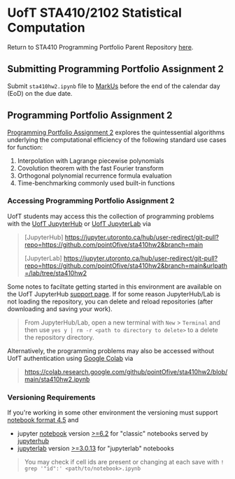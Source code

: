 # UofT STA410/2102 Statistical Computation

Return to STA410 Programming Portfolio Parent Repository [here](https://github.com/pointOfive/STA410_HW/blob/master/README.md#uoft-sta4102102-statistical-computation).

## Submitting Programming Portfolio Assignment 2
Submit `sta410hw2.ipynb` file to [MarkUs](https://markus-ds.teach.cs.toronto.edu/) before the end of the calendar day (EoD) on the due date.

## Programming Portfolio Assignment 2

[Programming Portfolio Assignment 2](sta410hw2.ipynb) explores the quintessential algorithms
underlying the computational efficiency of the following standard use cases for function:

1. Interpolation with Lagrange piecewise polynomials
2. Covolution theorem with the fast Fourier transform
3. Orthogonal polynomial recurrence formula evaluation 
4. Time-benchmarking commonly used built-in functions

### Accessing Programming Portfolio Assignment 2

UofT students may access this the collection of programming problems with the [UofT JupyterHub](https://jupyter.utoronto.ca/hub/user-redirect/git-pull?repo=https://github.com/pointOfive/sta410hw2&branch=main) or [UofT JupyterLab](https://jupyter.utoronto.ca/hub/user-redirect/git-pull?repo=https://github.com/pointOfive/sta410hw2&branch=main&urlpath=/lab/tree/sta410hw2) via

> [JupyterHub] https://jupyter.utoronto.ca/hub/user-redirect/git-pull?repo=https://github.com/pointOfive/sta410hw2&branch=main
>
> [JupyterLab] https://jupyter.utoronto.ca/hub/user-redirect/git-pull?repo=https://github.com/pointOfive/sta410hw2&branch=main&urlpath=/lab/tree/sta410hw2

Some notes to faciltate getting started in this environment are available on the UofT JupyterHub [support page](https://act.utoronto.ca/jupyterhub-support/).
If for some reason JupyterHub/Lab is not loading the repository, you can delete and reload repositories (after downloading and saving your work).  

> From JupyterHub/Lab, open a new terminal with `New` > `Terminal` and then use `yes y | rm -r <path to directory to delete>` to a delete the repository directory.

Alternatively, the programming problems may also be accessed without UofT authentication using 
[Google Colab](https://colab.research.google.com) via

> https://colab.research.google.com/github/pointOfive/sta410hw2/blob/main/sta410hw2.ipynb

### Versioning Requirements

If you're working in some other environment 
the versioning must support [notebook format 4.5](https://github.com/jupyterlab/jupyterlab/issues/9729) and 
- jupyter [notebook](https://jupyter.org/install#jupyter-notebook) version [>=6.2](https://jupyter-notebook.readthedocs.io/en/stable/) for "classic" notebooks served by [jupyterhub](https://jupyterhub.readthedocs.io/en/stable/quickstart.html)
- [jupyterlab](https://jupyter.org/install) version [>=3.0.13](https://github.com/jupyterlab/jupyterlab/releases/tag/v3.0.13) for "jupyterlab" notebooks

> You may check if cell ids are present or changing at each save with `! grep '"id":' <path/to/notebook>.ipynb`
